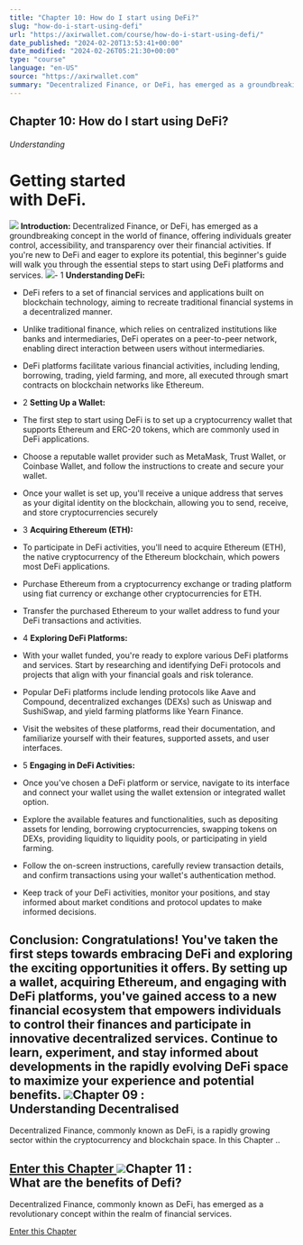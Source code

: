 ```yaml
---
title: "Chapter 10: How do I start using DeFi?"
slug: "how-do-i-start-using-defi"
url: "https://axirwallet.com/course/how-do-i-start-using-defi/"
date_published: "2024-02-20T13:53:41+00:00"
date_modified: "2024-02-26T05:21:30+00:00"
type: "course"
language: "en-US"
source: "https://axirwallet.com"
summary: "Decentralized Finance, or DeFi, has emerged as a groundbreaking concept in the world of finance, offering individuals greater control,..."
---
```


Chapter 10: How do I start using DeFi? 
---------------------------------------

###### Understanding

Getting started  
 with DeFi.
=============================

 ![](https://axirwallet.com/wp-content/uploads/safety_money-1.png)  **Introduction:**  Decentralized Finance, or DeFi, has emerged as a groundbreaking concept in the world of finance, offering individuals greater control, accessibility, and transparency over their financial activities. If you're new to DeFi and eager to explore its potential, this beginner's guide will walk you through the essential steps to start using DeFi platforms and services. ![](https://axirwallet.com/wp-content/uploads/Frame-102-3-1.png)- 1 **Understanding DeFi:**
 
- DeFi refers to a set of financial services and applications built on blockchain technology, aiming to recreate traditional financial systems in a decentralized manner.
- Unlike traditional finance, which relies on centralized institutions like banks and intermediaries, DeFi operates on a peer-to-peer network, enabling direct interaction between users without intermediaries.
- DeFi platforms facilitate various financial activities, including lending, borrowing, trading, yield farming, and more, all executed through smart contracts on blockchain networks like Ethereum.

- 2 **Setting Up a Wallet:**
 
- The first step to start using DeFi is to set up a cryptocurrency wallet that supports Ethereum and ERC-20 tokens, which are commonly used in DeFi applications.
- Choose a reputable wallet provider such as MetaMask, Trust Wallet, or Coinbase Wallet, and follow the instructions to create and secure your wallet.
- Once your wallet is set up, you'll receive a unique address that serves as your digital identity on the blockchain, allowing you to send, receive, and store cryptocurrencies securely

- 3 **Acquiring Ethereum (ETH):**
 
- To participate in DeFi activities, you'll need to acquire Ethereum (ETH), the native cryptocurrency of the Ethereum blockchain, which powers most DeFi applications.
- Purchase Ethereum from a cryptocurrency exchange or trading platform using fiat currency or exchange other cryptocurrencies for ETH.
- Transfer the purchased Ethereum to your wallet address to fund your DeFi transactions and activities.

- 4 **Exploring DeFi Platforms:**
 
- With your wallet funded, you're ready to explore various DeFi platforms and services. Start by researching and identifying DeFi protocols and projects that align with your financial goals and risk tolerance.
- Popular DeFi platforms include lending protocols like Aave and Compound, decentralized exchanges (DEXs) such as Uniswap and SushiSwap, and yield farming platforms like Yearn Finance.
- Visit the websites of these platforms, read their documentation, and familiarize yourself with their features, supported assets, and user interfaces.

- 5 **Engaging in DeFi Activities:**
 
- Once you've chosen a DeFi platform or service, navigate to its interface and connect your wallet using the wallet extension or integrated wallet option.
- Explore the available features and functionalities, such as depositing assets for lending, borrowing cryptocurrencies, swapping tokens on DEXs, providing liquidity to liquidity pools, or participating in yield farming.
- Follow the on-screen instructions, carefully review transaction details, and confirm transactions using your wallet's authentication method.
- Keep track of your DeFi activities, monitor your positions, and stay informed about market conditions and protocol updates to make informed decisions.

 **Conclusion:**  Congratulations! You've taken the first steps towards embracing DeFi and exploring the exciting opportunities it offers. By setting up a wallet, acquiring Ethereum, and engaging with DeFi platforms, you've gained access to a new financial ecosystem that empowers individuals to control their finances and participate in innovative decentralized services. Continue to learn, experiment, and stay informed about developments in the rapidly evolving DeFi space to maximize your experience and potential benefits. ![](https://axirwallet.com/wp-content/uploads/Frame-53-18.png)Chapter 09 :  
Understanding Decentralised
------------------------------------------

Decentralized Finance, commonly known as DeFi, is a rapidly growing sector within the cryptocurrency and blockchain space. In this Chapter ..

 [ Enter this Chapter ](https://axirwallet.com/course/understanding-decentralised-financedefi/) ![](https://axirwallet.com/wp-content/uploads/Frame-53-6.png)Chapter 11 :  
 What are the benefits of Defi?
----------------------------------------------

Decentralized Finance, commonly known as DeFi, has emerged as a revolutionary concept within the realm of financial services.

 [ Enter this Chapter ](https://axirwallet.com/course/what-are-the-benefits-of-defi/)